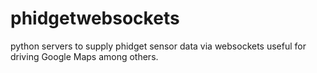# phidgetwebsockets

python servers to supply phidget sensor data via websockets
useful for driving Google Maps among others.
